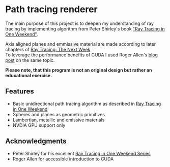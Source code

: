 # Path tracing renderer

The main purpose of this project is to deepen my understanding of ray tracing by implementing algorithm from Peter Shirley's book ["Ray Tracing in One Weekend"](https://raytracing.github.io/books/RayTracingInOneWeekend.html).

Axis aligned planes and emmissive material are made according to later chapters of [Ray Tracing: The Next Week](https://raytracing.github.io/books/RayTracingTheNextWeek.html)
<br/>To leverage the performance benefits of CUDA I used Roger Allen's [blog post](https://developer.nvidia.com/blog/accelerated-ray-tracing-cuda/) on the same topic.

**Please note, that this program is not an original design but rather an educational exercise.**

## Features

* Basic unidirectional path tracing algorithm as described in [Ray Tracing in One Weekend](https://raytracing.github.io/books/RayTracingInOneWeekend.html)
* Spheres and planes as geometric primitives
* Lambertian, metallic and emissive materials
* NVDIA GPU support only

## Acknowledgments

* Peter Shirley for his excellent [Ray Tracing in One Weekend Series](https://raytracing.github.io/)
* Roger Allen for accessible introduction to CUDA
